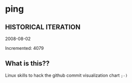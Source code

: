 # ping

## HISTORICAL ITERATION
2008-08-02

Incremented: 4079

## What is this?? 
Linux skills to hack the github commit visualization chart `;-)`
